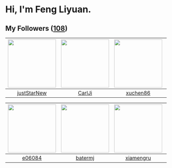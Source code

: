 # Hi, I'm Feng Liyuan.

## My Followers ([108](https://github.com/SunRunAway?tab=followers))

| <img src="https://avatars.githubusercontent.com/u/18233711?v=4" width="150" height="150" /> | <img src="https://avatars.githubusercontent.com/u/10810759?v=4" width="150" height="150" /> | <img src="https://avatars.githubusercontent.com/u/39176987?v=4" width="150" height="150" /> | <img src="https://avatars.githubusercontent.com/u/552936?v=4" width="150" height="150" /> |
| :-----------------------------------------------------------------------------------------: | :-----------------------------------------------------------------------------------------: | :-----------------------------------------------------------------------------------------: | :---------------------------------------------------------------------------------------: |
|                        [justStarNew](https://github.com/justStarNew)                        |                             [CarlJi](https://github.com/CarlJi)                             |                           [xuchen86](https://github.com/xuchen86)                           |                           [mbautin](https://github.com/mbautin)                           |

| <img src="https://avatars.githubusercontent.com/u/24450527?v=4" width="150" height="150" /> | <img src="https://avatars.githubusercontent.com/u/250445?v=4" width="150" height="150" /> | <img src="https://avatars.githubusercontent.com/u/28560740?v=4" width="150" height="150" /> | <img src="https://avatars.githubusercontent.com/u/38520451?v=4" width="150" height="150" /> |
| :-----------------------------------------------------------------------------------------: | :---------------------------------------------------------------------------------------: | :-----------------------------------------------------------------------------------------: | :-----------------------------------------------------------------------------------------: |
|                             [e06084](https://github.com/e06084)                             |                           [batermj](https://github.com/batermj)                           |                          [xiamengru](https://github.com/xiamengru)                          |                           [jammyyao](https://github.com/jammyyao)                           |